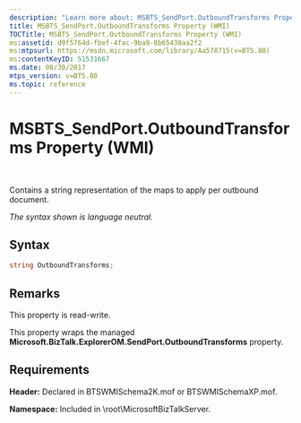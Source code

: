 ```yaml
---
description: "Learn more about: MSBTS_SendPort.OutboundTransforms Property (WMI)"
title: MSBTS_SendPort.OutboundTransforms Property (WMI)
TOCTitle: MSBTS_SendPort.OutboundTransforms Property (WMI)
ms:assetid: d9f5764d-fbef-4fac-9ba0-8b65438aa2f2
ms:mtpsurl: https://msdn.microsoft.com/library/Aa578715(v=BTS.80)
ms:contentKeyID: 51531667
ms.date: 08/30/2017
mtps_version: v=BTS.80
ms.topic: reference
---
```


# MSBTS\_SendPort.OutboundTransforms Property (WMI)

 

Contains a string representation of the maps to apply per outbound document.

*The syntax shown is language neutral.*

## Syntax

```C#
string OutboundTransforms;  
```

## Remarks

This property is read-write.

This property wraps the managed **Microsoft.BizTalk.ExplorerOM.SendPort.OutboundTransforms** property.

## Requirements

**Header:** Declared in BTSWMISchema2K.mof or BTSWMISchemaXP.mof.

**Namespace:** Included in \\root\\MicrosoftBizTalkServer.

